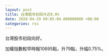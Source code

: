 ```yaml
---
layout: post
title: 台灣股市初段升近0.8%
date: 2020-04-29 09:05:04.000000000 +08:00
categories: rss
---
```


台灣股市初段向好。

加權指數較早時報10695點，升79點，升幅0.75%。
